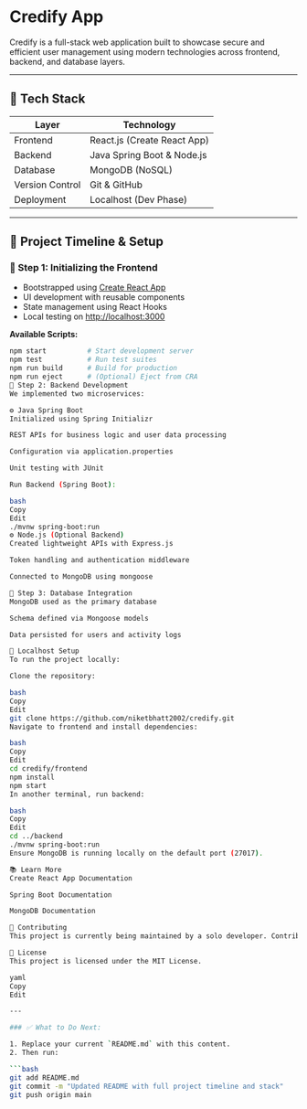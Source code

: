 # Credify App

Credify is a full-stack web application built to showcase secure and efficient user management using modern technologies across frontend, backend, and database layers.

---

## 🧱 Tech Stack

| Layer          | Technology                 |
|----------------|-----------------------------|
| Frontend       | React.js (Create React App) |
| Backend        | Java Spring Boot & Node.js  |
| Database       | MongoDB (NoSQL)             |
| Version Control| Git & GitHub                |
| Deployment     | Localhost (Dev Phase)       |

---

## 🚀 Project Timeline & Setup

### 📌 Step 1: Initializing the Frontend

- Bootstrapped using [Create React App](https://github.com/facebook/create-react-app)
- UI development with reusable components
- State management using React Hooks
- Local testing on [http://localhost:3000](http://localhost:3000)

**Available Scripts:**

```bash
npm start          # Start development server
npm test           # Run test suites
npm run build      # Build for production
npm run eject      # (Optional) Eject from CRA
📌 Step 2: Backend Development
We implemented two microservices:

⚙️ Java Spring Boot
Initialized using Spring Initializr

REST APIs for business logic and user data processing

Configuration via application.properties

Unit testing with JUnit

Run Backend (Spring Boot):

bash
Copy
Edit
./mvnw spring-boot:run
⚙️ Node.js (Optional Backend)
Created lightweight APIs with Express.js

Token handling and authentication middleware

Connected to MongoDB using mongoose

📌 Step 3: Database Integration
MongoDB used as the primary database

Schema defined via Mongoose models

Data persisted for users and activity logs

🔄 Localhost Setup
To run the project locally:

Clone the repository:

bash
Copy
Edit
git clone https://github.com/niketbhatt2002/credify.git
Navigate to frontend and install dependencies:

bash
Copy
Edit
cd credify/frontend
npm install
npm start
In another terminal, run backend:

bash
Copy
Edit
cd ../backend
./mvnw spring-boot:run
Ensure MongoDB is running locally on the default port (27017).

📚 Learn More
Create React App Documentation

Spring Boot Documentation

MongoDB Documentation

🤝 Contributing
This project is currently being maintained by a solo developer. Contributions are welcome in future versions.

🧾 License
This project is licensed under the MIT License.

yaml
Copy
Edit

---

### ✅ What to Do Next:

1. Replace your current `README.md` with this content.
2. Then run:

```bash
git add README.md
git commit -m "Updated README with full project timeline and stack"
git push origin main
